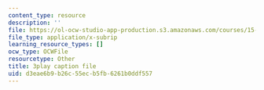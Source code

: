 ```yaml
---
content_type: resource
description: ''
file: https://ol-ocw-studio-app-production.s3.amazonaws.com/courses/15-s21-nuts-and-bolts-of-business-plans-january-iap-2014/d3eae6b9b26c55ecb5fb6261b0ddf557_b9Yyj3htBLE.vtt
file_type: application/x-subrip
learning_resource_types: []
ocw_type: OCWFile
resourcetype: Other
title: 3play caption file
uid: d3eae6b9-b26c-55ec-b5fb-6261b0ddf557
---
```


